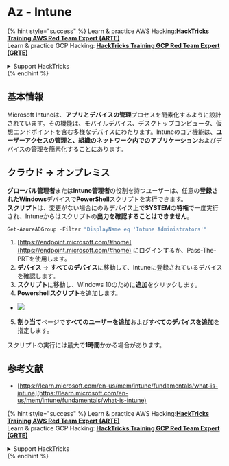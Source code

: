 # Az - Intune

{% hint style="success" %}
Learn & practice AWS Hacking:<img src="../../../.gitbook/assets/image (1).png" alt="" data-size="line">[**HackTricks Training AWS Red Team Expert (ARTE)**](https://training.hacktricks.xyz/courses/arte)<img src="../../../.gitbook/assets/image (1).png" alt="" data-size="line">\
Learn & practice GCP Hacking: <img src="../../../.gitbook/assets/image (2).png" alt="" data-size="line">[**HackTricks Training GCP Red Team Expert (GRTE)**<img src="../../../.gitbook/assets/image (2).png" alt="" data-size="line">](https://training.hacktricks.xyz/courses/grte)

<details>

<summary>Support HackTricks</summary>

* Check the [**subscription plans**](https://github.com/sponsors/carlospolop)!
* **Join the** 💬 [**Discord group**](https://discord.gg/hRep4RUj7f) or the [**telegram group**](https://t.me/peass) or **follow** us on **Twitter** 🐦 [**@hacktricks\_live**](https://twitter.com/hacktricks\_live)**.**
* **Share hacking tricks by submitting PRs to the** [**HackTricks**](https://github.com/carlospolop/hacktricks) and [**HackTricks Cloud**](https://github.com/carlospolop/hacktricks-cloud) github repos.

</details>
{% endhint %}

## 基本情報

Microsoft Intuneは、**アプリとデバイスの管理**プロセスを簡素化するように設計されています。その機能は、モバイルデバイス、デスクトップコンピュータ、仮想エンドポイントを含む多様なデバイスにわたります。Intuneのコア機能は、**ユーザーアクセスの管理と、組織のネットワーク内でのアプリケーション**およびデバイスの管理を簡素化することにあります。

## クラウド -> オンプレミス

**グローバル管理者**または**Intune管理者**の役割を持つユーザーは、任意の**登録されたWindows**デバイスで**PowerShell**スクリプトを実行できます。\
**スクリプト**は、変更がない場合にのみデバイス上で**SYSTEM**の**特権**で一度実行され、Intuneからはスクリプトの**出力を確認することはできません**。
```powershell
Get-AzureADGroup -Filter "DisplayName eq 'Intune Administrators'"
```
1. [https://endpoint.microsoft.com/#home](https://endpoint.microsoft.com/#home) にログインするか、Pass-The-PRTを使用します。
2. **デバイス** -> **すべてのデバイス**に移動して、Intuneに登録されているデバイスを確認します。
3. **スクリプト**に移動し、Windows 10のために**追加**をクリックします。
4. **Powershellスクリプト**を追加します。
* ![](<../../../.gitbook/assets/image (264).png>)
5. **割り当て**ページで**すべてのユーザーを追加**および**すべてのデバイスを追加**を指定します。

スクリプトの実行には最大で**1時間**かかる場合があります。

## 参考文献

* [https://learn.microsoft.com/en-us/mem/intune/fundamentals/what-is-intune](https://learn.microsoft.com/en-us/mem/intune/fundamentals/what-is-intune)

{% hint style="success" %}
Learn & practice AWS Hacking:<img src="../../../.gitbook/assets/image (1).png" alt="" data-size="line">[**HackTricks Training AWS Red Team Expert (ARTE)**](https://training.hacktricks.xyz/courses/arte)<img src="../../../.gitbook/assets/image (1).png" alt="" data-size="line">\
Learn & practice GCP Hacking: <img src="../../../.gitbook/assets/image (2).png" alt="" data-size="line">[**HackTricks Training GCP Red Team Expert (GRTE)**<img src="../../../.gitbook/assets/image (2).png" alt="" data-size="line">](https://training.hacktricks.xyz/courses/grte)

<details>

<summary>Support HackTricks</summary>

* Check the [**subscription plans**](https://github.com/sponsors/carlospolop)!
* **Join the** 💬 [**Discord group**](https://discord.gg/hRep4RUj7f) or the [**telegram group**](https://t.me/peass) or **follow** us on **Twitter** 🐦 [**@hacktricks\_live**](https://twitter.com/hacktricks\_live)**.**
* **Share hacking tricks by submitting PRs to the** [**HackTricks**](https://github.com/carlospolop/hacktricks) and [**HackTricks Cloud**](https://github.com/carlospolop/hacktricks-cloud) github repos.

</details>
{% endhint %}
